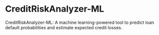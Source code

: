 # CreditRiskAnalyzer-ML
CreditRiskAnalyzer-ML: A machine learning-powered tool to predict loan default probabilities and estimate expected credit losses.
